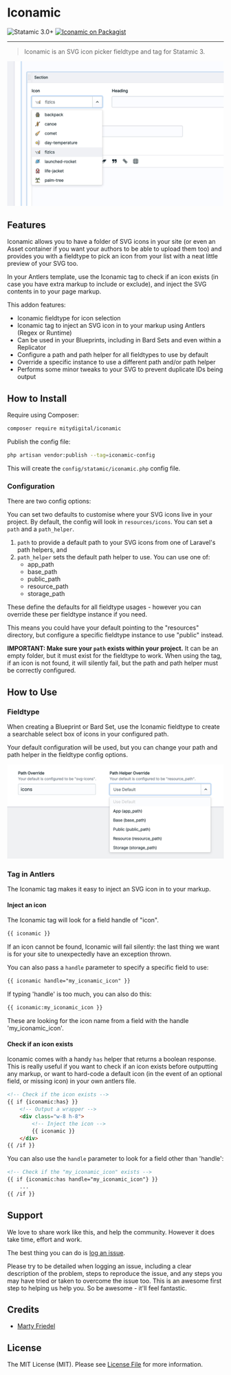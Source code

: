 # Iconamic

<!-- statamic:hide -->


![Statamic 3.0+](https://img.shields.io/badge/Statamic-3.0+-FF269E?style=for-the-badge&link=https://statamic.com)
[![Iconamic on Packagist](https://img.shields.io/packagist/v/mitydigital/iconamic?style=for-the-badge)](https://packagist.org/packages/mitydigital/iconamic/stats)

---

<!-- /statamic:hide -->

> Iconamic is an SVG icon picker fieldtype and tag for Statamic 3.

![The Iconamic fieldtype](./images/iconamic-fieldtype.jpg)

## Features

Iconamic allows you to have a folder of SVG icons in your site (or even an Asset container if you want your authors to
be able to upload them too) and provides you with a fieldtype to pick an icon from your list with a neat little preview
of your SVG too.

In your Antlers template, use the Iconamic tag to check if an icon exists (in case you have extra markup to include or
exclude), and inject the SVG contents in to your page markup.

This addon features:

- Iconamic fieldtype for icon selection
- Iconamic tag to inject an SVG icon in to your markup using Antlers (Regex or Runtime)
- Can be used in your Blueprints, including in Bard Sets and even within a Replicator
- Configure a path and path helper for all fieldtypes to use by default
- Override a specific instance to use a different path and/or path helper
- Performs some minor tweaks to your SVG to prevent duplicate IDs being output

## How to Install

Require using Composer:

``` bash
composer require mitydigital/iconamic
```

Publish the config file:

``` bash
php artisan vendor:publish --tag=iconamic-config
```

This will create the `config/statamic/iconamic.php` config file.

### Configuration

There are two config options:

You can set two defaults to customise where your SVG icons live in your project. By default, the config will look
in `resources/icons`. You can set a `path` and a `path_helper`.

1. `path` to provide a default path to your SVG icons from one of Laravel's path helpers, and
2. `path_helper` sets the default path helper to use. You can use one of:
    - app_path
    - base_path
    - public_path
    - resource_path
    - storage_path

These define the defaults for all fieldtype usages - however you can override these per fieldtype instance if you need.

This means you could have your default pointing to the "resources" directory, but configure a specific fieldtype
instance to use "public" instead.

**IMPORTANT: Make sure your `path` exists within your project.** It can be an empty folder, but it must exist for the 
fieldtype to work. When using the tag, if an icon is not found, it will silently fail, but the path and path helper 
must be correctly configured.

## How to Use

### Fieldtype

When creating a Blueprint or Bard Set, use the Iconamic fieldtype to create a searchable select box of icons in your
configured path.

Your default configuration will be used, but you can change your path and path helper in the fieldtype config options.

![The Iconamic fieldtype](./images/iconamic-fieldtype-configuration.jpg)

### Tag in Antlers

The Iconamic tag makes it easy to inject an SVG icon in to your markup.

#### Inject an icon

The Iconamic tag will look for a field handle of "icon".

```html
{{ iconamic }}
```

If an icon cannot be found, Iconamic will fail silently: the last thing we want is for your site to unexpectedly have an
exception thrown.

You can also pass a `handle` parameter to specify a specific field to use:

```html
{{ iconamic handle="my_iconamic_icon" }}
```

If typing 'handle' is too much, you can also do this:

```html
{{ iconamic:my_iconamic_icon }}
```

These are looking for the icon name from a field with the handle 'my_iconamic_icon'.

#### Check if an icon exists

Iconamic comes with a handy `has` helper that returns a boolean response. This is really useful if you want to check if
an icon exists before outputting any markup, or want to hard-code a default icon (in the event of an optional field, or
missing icon) in your own antlers file.

```html
<!-- Check if the icon exists -->
{{ if {iconamic:has} }}
    <!-- Output a wrapper -->
    <div class="w-8 h-8">
        <!-- Inject the icon -->
        {{ iconamic }}
    </div>
{{ /if }}
```

You can also use the `handle` parameter to look for a field other than 'handle':

```html
<!-- Check if the "my_iconamic_icon" exists -->
{{ if {iconamic:has handle="my_iconamic_icon"} }}
    ...
{{ /if }}
```

## Support

We love to share work like this, and help the community. However it does take time, effort and work.

The best thing you can do is [log an issue](../../issues).

Please try to be detailed when logging an issue, including a clear description of the problem, steps to reproduce the
issue, and any steps you may have tried or taken to overcome the issue too. This is an awesome first step to helping us
help you. So be awesome - it'll feel fantastic.

## Credits

- [Marty Friedel](https://github.com/martyf)

## License

The MIT License (MIT). Please see [License File](LICENSE.md) for more information.
